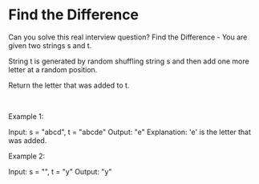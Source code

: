 # Find the Difference

Can you solve this real interview question? Find the Difference - You are given two strings s and t.

String t is generated by random shuffling string s and then add one more letter at a random position.

Return the letter that was added to t.

 

Example 1:


Input: s = "abcd", t = "abcde"
Output: "e"
Explanation: 'e' is the letter that was added.


Example 2:


Input: s = "", t = "y"
Output: "y"